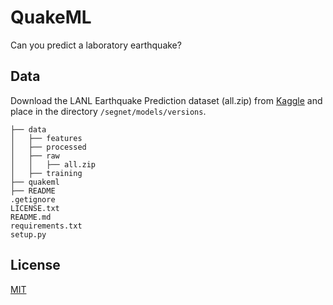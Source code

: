 # QuakeML
Can you predict a laboratory earthquake?

## Data
Download the LANL Earthquake Prediction dataset (all.zip) from [Kaggle](https://www.kaggle.com/c/LANL-Earthquake-Prediction/data)
and place in the directory ```/segnet/models/versions```.
```
├── data
│   ├── features
│   ├── processed
│   ├── raw
│   │   ├── all.zip
│   ├── training
├── quakeml
├── README
.getignore
LICENSE.txt
README.md
requirements.txt
setup.py
```

## License
[MIT](LICENSE.txt)
